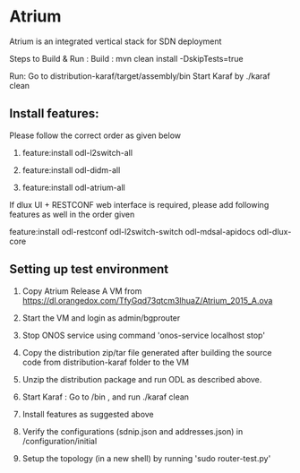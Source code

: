 # Atrium
Atrium is an integrated vertical stack for SDN deployment

Steps to Build & Run :
Build : mvn clean install -DskipTests=true

Run:
Go to distribution-karaf/target/assembly/bin
Start Karaf by ./karaf clean

Install features:
-----------------
Please follow the correct order as given below
1) feature:install odl-l2switch-all

2) feature:install odl-didm-all

3) feature:install odl-atrium-all

If dlux UI + RESTCONF web interface is required, please add following features as well in the order given 

feature:install odl-restconf odl-l2switch-switch odl-mdsal-apidocs odl-dlux-core

Setting up test environment 
---------------------------
1) Copy Atrium Release A VM from https://dl.orangedox.com/TfyGqd73qtcm3lhuaZ/Atrium_2015_A.ova 

2) Start the VM and login as admin/bgprouter 

3) Stop ONOS service using command 'onos-service localhost stop'

4) Copy the distribution zip/tar file generated after building the source code from distribution-karaf folder to the VM 

5) Unzip the distribution package and run ODL as described above. 

6) Start Karaf : Go to <odl distribution folder>/bin , and run ./karaf clean

7) Install features as suggested above 

8) Verify the configurations (sdnip.json and addresses.json) in <distribution folder>/configuration/initial

9) Setup the topology (in a new shell) by running 'sudo router-test.py' 


